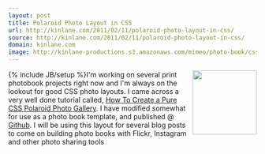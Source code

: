 ```yaml
---
layout: post
title: Polaroid Photo Layout in CSS
url: http://kinlane.com/2011/02/11/polaroid-photo-layout-in-css/
source: http://kinlane.com/2011/02/11/polaroid-photo-layout-in-css/
domain: kinlane.com
image: http://kinlane-productions.s3.amazonaws.com/mimeo/photo-book/css-polaroid-photo-layout.png
---
```

{% include JB/setup %}<a href="http://working.laneworks.net/instagram/step1.php" target="_blank"><img class="c1" src="http://kinlane-productions.s3.amazonaws.com/mimeo/photo-book/css-polaroid-photo-layout.png" alt="" width="130" align="right" /></a>I'm working on several print photobook projects right now and I'm always on the lookout for good CSS photo layouts. I came across a very well done tutorial called, <a href="http://line25.com/tutorials/how-to-create-a-pure-css-polaroid-photo-gallery" target="_blank">How To Create a Pure CSS Polaroid Photo Gallery</a>. I have modified somewhat for use as a photo book template, and published @ <a href="https://gist.github.com/823364" target="_blank">Github</a>. <script src="https://gist.github.com/823364.js?file=CSS%20Polaroid%20Photo%20Layout" type="text/javascript">
</script>I will be using this layout for several blog posts to come on building photo books with Flickr, Instagram and other photo sharing tools